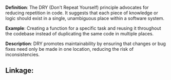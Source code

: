 **Definition**: The DRY (Don't Repeat Yourself) principle advocates for reducing repetition in code. It suggests that each piece of knowledge or logic should exist in a single, unambiguous place within a software system.

**Example**: Creating a function for a specific task and reusing it throughout the codebase instead of duplicating the same code in multiple places.

**Description**: DRY promotes maintainability by ensuring that changes or bug fixes need only be made in one location, reducing the risk of inconsistencies.

**Linkage:**
- 